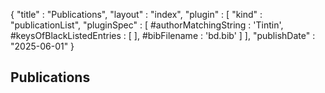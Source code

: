 {
"title" : "Publications",
"layout" : "index",
"plugin" : [ "kind" : "publicationList",
	"pluginSpec" : [ 
	#authorMatchingString : 'Tintin',
	#keysOfBlackListedEntries : [ ],
	#bibFilename : 'bd.bib' ] ],
"publishDate" : "2025-06-01"
}

## Publications

